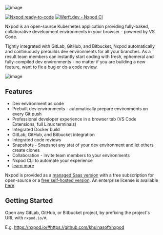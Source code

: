 
![image](https://user-images.githubusercontent.com/372735/89756447-d76e1000-dae2-11ea-8f34-29048130a1ba.png)

[![Nxpod ready-to-code](https://img.shields.io/badge/Nxpod-ready--to--code-blue?logo=nxpod)](https://nxpod.io/from-referrer/)
[![Werft.dev - Nxpod CI](https://img.shields.io/badge/Werft.dev-CI--builds-green)](https://werft.nxpod-dev.com/)

Nxpod is an open-source Kubernetes application providing fully-baked, collaborative development environments in your browser - powered by VS Code. 

Tightly integrated with GitLab, GitHub, and Bitbucket, Nxpod automatically and continuously prebuilds dev environments for all your branches. As a result team members can instantly start coding with fresh, ephemeral and fully-compiled dev environments - no matter if you are building a new feature, want to fix a bug or do a code review.

![image](https://user-images.githubusercontent.com/372735/90360227-6fc44180-e05b-11ea-8f66-71e96a836d78.png)

## Features

 - Dev environment as code
 - Prebuilt dev environments - automatically prepare environments on every Git push
 - Professional developer experience in a browser tab (VS Code Extensions, full Linux terminals)
 - Integrated Docker build
 - GitLab, GitHub, and Bitbucket integration
 - Integrated code reviews
 - Snapshots - Snapshot any stat of your dev environment and let others create clones
 - Collaboration - Invite team members to your environments
 - Nxpod CLI to automate your experience
 - [learn more](https://www.nxpod.io/features/)

Nxpod is provided as a [managed Saas version](https://nxpod.io) with a free subscription for open-source or a [free self-hosted version](https://www.nxpod.io/self-hosted/). An enterprise license is available [here](https://www.nxpod.io/self-hosted/).

## Getting Started

Open any GitLab, GitHub, or Bitbucket project, by prefixing the project's URL with `nxpod.io/#`. 

E.g. https://nxpod.io/#https://github.com/khulnasoft/nxpod
